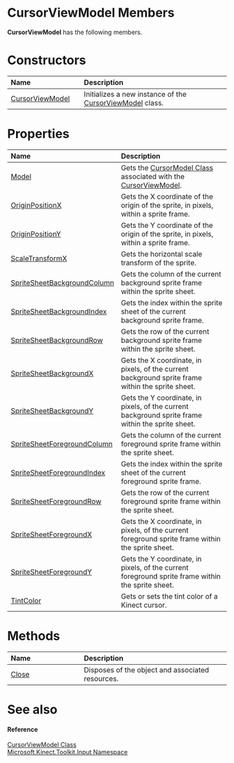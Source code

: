 CursorViewModel Members  
=======================  

**CursorViewModel** has the following members.  

<span id="publicconstructorsSection"></span>

Constructors  
============  

<table>
<colgroup>
<col width="30%" />
<col width="60%" />
</colgroup>
<thead>
<tr class="header">
<th align="left">Name</th>
<th align="left">Description</th>
</tr>
</thead>
<tbody>
<tr class="odd">
<td align="left"><a href="Constructor.md">CursorViewModel</a></td>
<td align="left">Initializes a new instance of the <a href="../CursorViewModel_Class.md">CursorViewModel</a> class.</td>
</tr>
</tbody>
</table>

<span id="publicpropertiesSection"></span>

Properties  
==========  

<table>
<colgroup>
<col width="30%" />
<col width="60%" />
</colgroup>
<thead>
<tr class="header">
<th align="left">Name</th>
<th align="left">Description</th>
</tr>
</thead>
<tbody>
<tr class="odd">
<td align="left"><a href="Properties/Model_Property.md">Model</a></td>
<td align="left">Gets the <a href="../CursorModel_Class.md">CursorModel Class</a> associated with the <a href="../CursorViewModel_Class.md">CursorViewModel</a>.</td>
</tr>
<tr class="even">
<td align="left"><a href="Properties/OriginPositionX_Property.md">OriginPositionX</a></td>
<td align="left">Gets the X coordinate of the origin of the sprite, in pixels, within a sprite frame.</td>
</tr>
<tr class="odd">
<td align="left"><a href="Properties/OriginPositionY_Property.md">OriginPositionY</a></td>
<td align="left">Gets the Y coordinate of the origin of the sprite, in pixels, within a sprite frame.</td>
</tr>
<tr class="even">
<td align="left"><a href="Properties/ScaleTransformX_Property.md">ScaleTransformX</a></td>
<td align="left">Gets the horizontal scale transform of the sprite.</td>
</tr>
<tr class="odd">
<td align="left"><a href="Properties/SpriteSheetBackgroundColumn.md">SpriteSheetBackgroundColumn</a></td>
<td align="left">Gets the column of the current background sprite frame within the sprite sheet.</td>
</tr>
<tr class="even">
<td align="left"><a href="Properties/SpriteSheetBackgroundIndex.md">SpriteSheetBackgroundIndex</a></td>
<td align="left">Gets the index within the sprite sheet of the current background sprite frame.</td>
</tr>
<tr class="odd">
<td align="left"><a href="Properties/SpriteSheetBackgroundRow.md">SpriteSheetBackgroundRow</a></td>
<td align="left">Gets the row of the current background sprite frame within the sprite sheet.</td>
</tr>
<tr class="even">
<td align="left"><a href="Properties/SpriteSheetBackgroundX.md">SpriteSheetBackgroundX</a></td>
<td align="left">Gets the X coordinate, in pixels, of the current background sprite frame within the sprite sheet.</td>
</tr>
<tr class="odd">
<td align="left"><a href="Properties/SpriteSheetBackgroundY.md">SpriteSheetBackgroundY</a></td>
<td align="left">Gets the Y coordinate, in pixels, of the current background sprite frame within the sprite sheet.</td>
</tr>
<tr class="even">
<td align="left"><a href="Properties/SpriteSheetForegroundColumn.md">SpriteSheetForegroundColumn</a></td>
<td align="left">Gets the column of the current foreground sprite frame within the sprite sheet.</td>
</tr>
<tr class="odd">
<td align="left"><a href="Properties/SpriteSheetForegroundIndex.md">SpriteSheetForegroundIndex</a></td>
<td align="left">Gets the index within the sprite sheet of the current foreground sprite frame.</td>
</tr>
<tr class="even">
<td align="left"><a href="Properties/SpriteSheetForegroundRow.md">SpriteSheetForegroundRow</a></td>
<td align="left">Gets the row of the current foreground sprite frame within the sprite sheet.</td>
</tr>
<tr class="odd">
<td align="left"><a href="Properties/SpriteSheetForegroundX.md">SpriteSheetForegroundX</a></td>
<td align="left">Gets the X coordinate, in pixels, of the current foreground sprite frame within the sprite sheet.</td>
</tr>
<tr class="even">
<td align="left"><a href="Properties/SpriteSheetForegroundY.md">SpriteSheetForegroundY</a></td>
<td align="left">Gets the Y coordinate, in pixels, of the current foreground sprite frame within the sprite sheet.</td>
</tr>
<tr class="odd">
<td align="left"><a href="Properties/TintColor_Property.md">TintColor</a></td>
<td align="left">Gets or sets the tint color of a Kinect cursor.</td>
</tr>
</tbody>
</table>

<span id="publicmethodsSection"></span>

Methods  
=======  

<table>
<colgroup>
<col width="30%" />
<col width="60%" />
</colgroup>
<thead>
<tr class="header">
<th align="left">Name</th>
<th align="left">Description</th>
</tr>
</thead>
<tbody>
<tr class="odd">
<td align="left"><a href="Methods/Close_Method.md">Close</a></td>
<td align="left">Disposes of the object and associated resources.</td>
</tr>
</tbody>
</table>

<span id="ID4EK"></span>

See also  
========  

<span id="ID4EM"></span>
#### Reference  

[CursorViewModel Class](../CursorViewModel_Class.md)  
 [Microsoft.Kinect.Toolkit.Input Namespace](../../Kinect.Toolkit.Input.md)  



<!--Please do not edit the data in the comment block below.-->
<!--
TOCTitle : CursorViewModel Members
RLTitle : CursorViewModel Members
KeywordF : Microsoft.Kinect.Toolkit.Input.CursorViewModel
KeywordF : CursorViewModel
KeywordK : CursorViewModel class
KeywordK : CursorViewModel class, all members
KeywordK : Microsoft.Kinect.Toolkit.Input.CursorViewModel class
HelpPriority : 1
KeywordA : AllMembers.T:Microsoft.Kinect.Toolkit.Input.CursorViewModel
AssetID : AllMembers.T:Microsoft.Kinect.Toolkit.Input.CursorViewModel
Locale : en-us
CommunityContent : 1
TargetOS : Windows
TopicType : kbSyntax
DocSet : K4Wv2
ProjType : K4Wv2Proj
Technology : Kinect for Windows
Product : Kinect for Windows SDK v2
productversion : 20
-->
